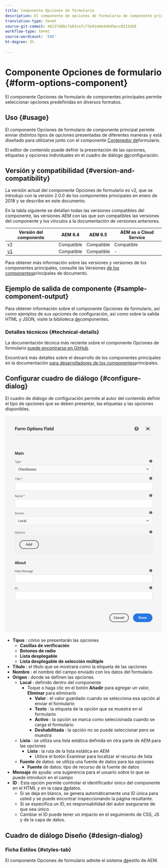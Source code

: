 ```yaml
---
title: Componente Opciones de formulario
description: El componente de opciones de formulario de componente principal permite seleccionar opciones predefinidas en diversos formatos.
translation-type: tm+mt
source-git-commit: 4813748bcfa83ce7c73e81d4e4d445ecc8215d26
workflow-type: tm+mt
source-wordcount: '545'
ht-degree: 3%

---
```



# Componente Opciones de formulario {#form-options-component}

El componente Opciones de formulario de componentes principales permite seleccionar opciones predefinidas en diversos formatos.

## Uso {#usage}

El componente Opciones de formulario de componente principal permite enviar distintos tipos de opciones presentadas de diferentes maneras y está diseñado para utilizarse junto con el componente [Contenedor de](form-container.md)formulario.

El editor de contenido puede definir la presentación de las opciones, etiquetas y opciones individuales en el cuadro de diálogo [de](#configure-dialog)configuración.

## Versión y compatibilidad {#version-and-compatibility}

La versión actual del componente Opciones de formulario es v2, que se introdujo con la versión 2.0.0 de los componentes principales en enero de 2018 y se describe en este documento.

En la tabla siguiente se detallan todas las versiones compatibles del componente, las versiones AEM con las que son compatibles las versiones del componente y los vínculos a la documentación de versiones anteriores.

| Versión del componente | AEM 6.4   | AEM 6.5 | AEM as a Cloud Service |
|--- |--- |--- |---|
| v2 | Compatible | Compatible | Compatible |
| [v1](/help/components/v1/form-options-v1.md) | Compatible | Compatible | - |

Para obtener más información sobre las versiones y versiones de los componentes principales, consulte las Versiones [de los componentes](/help/versions.md)principales de documento.

## Ejemplo de salida de componente {#sample-component-output}

Para obtener información sobre el componente Opciones de formulario, así como ejemplos de sus opciones de configuración, así como sobre la salida HTML y JSON, visite la biblioteca [de](https://adobe.com/go/aem_cmp_library_form_options)componentes.

### Detalles técnicos {#technical-details}

La documentación técnica más reciente sobre el componente Opciones de formulario [puede encontrarse en GitHub](https://adobe.com/go/aem_cmp_tech_form_options_v2).

Encontrará más detalles sobre el desarrollo de los componentes principales en la documentación [para desarrolladores de los componentes](/help/developing/overview.md)principales.

## Configurar cuadro de diálogo {#configure-dialog}

El cuadro de diálogo de configuración permite al autor del contenido definir el tipo de opciones que se deben presentar, las etiquetas y las opciones disponibles.

![Opciones de formulario Cuadro de diálogo de edición del componente](/help/assets/form-options-edit.png)

* **Tipos** : cómo se presentarán las opciones
   * **Casillas de verificación**
   * **Botones de radio**
   * **Lista desplegable**
   * **Lista desplegable de selección múltiple**
* **Título** : el título que se mostrará como la etiqueta de las opciones
* **Nombre** : el nombre del campo enviado con los datos del formulario
* **Origen** : donde se definen las opciones
   * **Local** : definido dentro del componente
      * Toque o haga clic en el botón **Añadir** para agregar un valor, **Eliminar** para eliminarlo
         * **Valor** : el valor guardado cuando se selecciona esa opción al enviar el formulario
         * **Texto** : la etiqueta de la opción que se muestra en el formulario
         * **Activo** : la opción se marca como seleccionada cuando se carga el formulario
         * **Deshabilitada** : la opción no se puede seleccionar pero se muestra
   * **Lista** : se utiliza una lista estática definida en otra parte de AEM para las opciones
      * **Lista** : la ruta de la lista estática en AEM
         * Utilice el botón Examinar para localizar el recurso de lista
   * **Fuente** de datos: se utiliza una fuente de datos para las opciones
      * **Fuente** de datos: tipo de recurso de la fuente de datos
* **Mensaje** de ayuda: una sugerencia para el usuario sobre lo que se puede introducir en el campo
* **ID** : Esta opción permite controlar el identificador único del componente en el HTML y en la capa [de](/help/developing/data-layer/overview.md)datos.
   * Si se deja en blanco, se genera automáticamente una ID única para usted y se puede encontrar inspeccionando la página resultante.
   * Si se especifica un ID, es responsabilidad del autor asegurarse de que sea único.
   * Cambiar el ID puede tener un impacto en el seguimiento de CSS, JS y de la capa de datos.

## Cuadro de diálogo Diseño {#design-dialog}

### Ficha Estilos {#styles-tab}

El componente Opciones de formulario admite el sistema [de](/help/get-started/authoring.md#component-styling)estilo de AEM.
